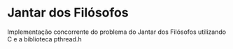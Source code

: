 # Jantar dos Filósofos
Implementação concorrente do problema do Jantar dos Filósofos utilizando C e a biblioteca pthread.h

